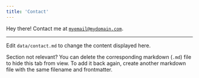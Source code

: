 ```yaml
---
title: 'Contact'
---
```


Hey there! Contact me at
<a href='mailto:myemail@mydomain.com'>`myemail@mydomain.com`</a>.

---

Edit `data/contact.md` to change the content displayed here.

Section not relevant? You can delete the corresponding markdown (`.md`) file to
hide this tab from view. To add it back again, create another markdown file with
the same filename and frontmatter.
